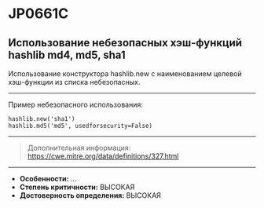 # JP0661C
## Использование небезопасных хэш-функций hashlib md4, md5, sha1 
Использование конструктора hashlib.new с наименованием целевой хэш-функции
из списка небезопасных.


---
Пример небезопасного использования:
```
hashlib.new('sha1')
hashlib.md5('md5', usedforsecurity=False)
```
---
> Дополнительная информация:
> <https://cwe.mitre.org/data/definitions/327.html>
---
* __Особенности:__ ...
* __Степень критичности:__ ВЫСОКАЯ
* __Достоверность определения:__ ВЫСОКАЯ
